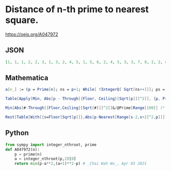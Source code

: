 # Distance of n\-th prime to nearest square\.
https://oeis.org/A047972
## JSON
```JSON
[1, 1, 1, 2, 2, 3, 1, 3, 2, 4, 5, 1, 5, 6, 2, 4, 5, 3, 3, 7, 8, 2, 2, 8, 3, 1, 3, 7, 9, 8, 6, 10, 7, 5, 5, 7, 12, 6, 2, 4, 10, 12, 5, 3, 1, 3, 14, 2, 2, 4, 8, 14, 15, 5, 1, 7, 13, 15, 12, 8, 6, 4, 17, 13, 11, 7, 7, 13, 14, 12, 8, 2, 6, 12, 18, 17, 11, 3, 1, 9, 19, 20, 10, 8, 2, 2, 8, 16, 20, 21]
```
## Mathematica
```Mathematica
a[n_] := (p = Prime[n]; ns = p+1; While[ !IntegerQ[ Sqrt[ns++]]]; ps = p-1; While[ !IntegerQ[ Sqrt[ps--]]]; Min[ ns-p-1, p-ps-1]); Table[a[n], {n, 1, 90}] (* _Jean-François Alcover_, Nov 18 2011 *)
```
```Mathematica
Table[Apply[Min, Abs[p - Through[{Floor, Ceiling}[Sqrt[p]]]^2]], {p, Prime[Range[90]]}] (* _Jan Mangaldan_, May 07 2014 *)
```
```Mathematica
Min[Abs[#-Through[{Floor,Ceiling}[Sqrt[#]]]^2]]&/@Prime[Range[100]] (* More concise version of program immediately above *) (* _Harvey P. Dale_, Dec 04 2019 *)
```
```Mathematica
Rest[Table[With[{s=Floor[Sqrt[p]]},Abs[p-Nearest[Range[s-2,s+2]^2,p]]],{p,Prime[ Range[ 100]]}]//Flatten] (* _Harvey P. Dale_, Apr 27 2022 *)
```
## Python
```Python
from sympy import integer_nthroot, prime
def A047972(n):
    p = prime(n)
    a = integer_nthroot(p,2)[0]
    return min(p-a**2,(a+1)**2-p) # _Chai Wah Wu_, Apr 03 2021
```
